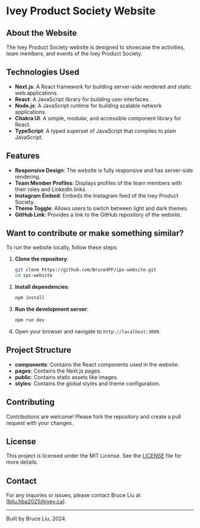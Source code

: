 # Ivey Product Society Website

## About the Website
The Ivey Product Society website is designed to showcase the activities, team members, and events of the Ivey Product Society.

## Technologies Used
- **Next.js**: A React framework for building server-side rendered and static web applications.
- **React**: A JavaScript library for building user interfaces.
- **Node.js**: A JavaScript runtime for building scalable network applications.
- **Chakra UI**: A simple, modular, and accessible component library for React.
- **TypeScript**: A typed superset of JavaScript that compiles to plain JavaScript.

## Features
- **Responsive Design**: The website is fully responsive and has server-side rendering.
- **Team Member Profiles**: Displays profiles of the team members with their roles and LinkedIn links.
- **Instagram Embed**: Embeds the Instagram feed of the Ivey Product Society.
- **Theme Toggle**: Allows users to switch between light and dark themes.
- **GitHub Link**: Provides a link to the GitHub repository of the website.

## Want to contribute or make something similar?
To run the website locally, follow these steps:

1. **Clone the repository**:
    ```sh
    git clone https://github.com/Bruce4PF/ips-website.git
    cd ips-website
    ```

2. **Install dependencies**:
    ```sh
    npm install
    ```

3. **Run the development server**:
    ```sh
    npm run dev
    ```

4. Open your browser and navigate to `http://localhost:3000`.

## Project Structure
- **components**: Contains the React components used in the website.
- **pages**: Contains the Next.js pages.
- **public**: Contains static assets like images.
- **styles**: Contains the global styles and theme configuration.

## Contributing
Contributions are welcome! Please fork the repository and create a pull request with your changes.

## License
This project is licensed under the MIT License. See the [LICENSE](LICENSE) file for more details.

## Contact
For any inquiries or issues, please contact Bruce Liu at [bliu.hba2025@ivey.ca].

---

Built by Bruce Liu, 2024.